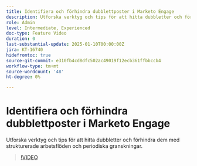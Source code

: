 ```yaml
---
title: Identifiera och förhindra dubblettposter i Marketo Engage
description: Utforska verktyg och tips för att hitta dubbletter och förhindra dem med strukturerade arbetsflöden och periodiska granskningar.
role: Admin
level: Intermediate, Experienced
doc-type: Feature Video
duration: 0
last-substantial-update: 2025-01-10T00:00:00Z
jira: KT-16740
hidefromtoc: true
source-git-commit: e310fb4cd8dfc502ac49019f12ecb361ffbbccb4
workflow-type: tm+mt
source-wordcount: '48'
ht-degree: 0%

---
```



# Identifiera och förhindra dubblettposter i Marketo Engage

Utforska verktyg och tips för att hitta dubbletter och förhindra dem med strukturerade arbetsflöden och periodiska granskningar.

>[!VIDEO](https://video.tv.adobe.com/v/3429500/?learn=on&enablevpops)
